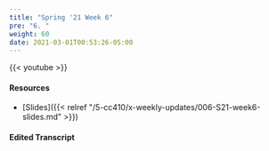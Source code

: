 ```yaml
---
title: "Spring '21 Week 6"
pre: "6. "
weight: 60
date: 2021-03-01T00:53:26-05:00
---
```


{{< youtube >}}

#### Resources

* [Slides]({{< relref "/5-cc410/x-weekly-updates/006-S21-week6-slides.md" >}})

#### Edited Transcript

